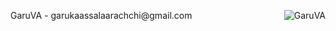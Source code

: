 <p>
  <span style="display: flex; justify-content: space-between; width: 100%;">
    <span>GaruVA - garukaassalaarachchi@gmail.com</span>
    <img align="right" src="https://komarev.com/ghpvc/?username=GaruVA&label=Profile%20views&color=blueviolet&style=for-the-badge" alt="GaruVA" />
  </span>
</p>

<!-- Current Date and Time (UTC): 2025-04-18 08:47:05 -->
<!-- Current User's Login: GaruVA -->

